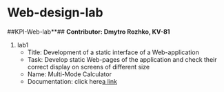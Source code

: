 # Web-design-lab
##KPI-Web-lab**##
**Contributor: Dmytro Rozhko, KV-81**
1. lab1 
   - Title: Development of a static interface of a Web-application
   - Task: Develop static Web-pages of the application and check their 
	   correct display on screens of different size
   - Name: Multi-Mode Calculator
   - Documentation: click here[a link](https://docs.google.com/document/d/1MLKzcV3HJU0tP7bReMBPFKufPEqN682x66Z918x6JqU/edit?usp=sharing)